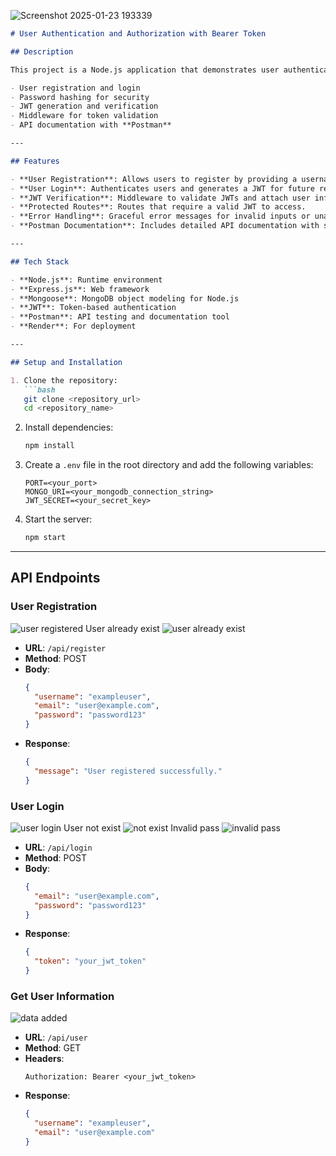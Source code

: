 ![Screenshot 2025-01-23 193339](https://github.com/user-attachments/assets/d696ecec-92af-49b5-91eb-91dad4d41d66)
```markdown
# User Authentication and Authorization with Bearer Token

## Description

This project is a Node.js application that demonstrates user authentication and authorization using Bearer tokens. It follows the **MVC (Model-View-Controller)** architecture and uses **Express.js**, **Mongoose**, and **JWT (JSON Web Tokens)**. The application includes:

- User registration and login
- Password hashing for security
- JWT generation and verification
- Middleware for token validation
- API documentation with **Postman**

---

## Features

- **User Registration**: Allows users to register by providing a username, email, and password.
- **User Login**: Authenticates users and generates a JWT for future requests.
- **JWT Verification**: Middleware to validate JWTs and attach user information to the request object.
- **Protected Routes**: Routes that require a valid JWT to access.
- **Error Handling**: Graceful error messages for invalid inputs or unauthorized access.
- **Postman Documentation**: Includes detailed API documentation with sample requests and responses.

---

## Tech Stack

- **Node.js**: Runtime environment
- **Express.js**: Web framework
- **Mongoose**: MongoDB object modeling for Node.js
- **JWT**: Token-based authentication
- **Postman**: API testing and documentation tool
- **Render**: For deployment

---

## Setup and Installation

1. Clone the repository:
   ```bash
   git clone <repository_url>
   cd <repository_name>
   ```

2. Install dependencies:
   ```bash
   npm install
   ```

3. Create a `.env` file in the root directory and add the following variables:
   ```
   PORT=<your_port>
   MONGO_URI=<your_mongodb_connection_string>
   JWT_SECRET=<your_secret_key>
   ```

4. Start the server:
   ```bash
   npm start
   ```

---

## API Endpoints

### **User Registration**
![user registered](https://github.com/user-attachments/assets/1c844d05-f65c-49f0-82b3-d152bb911934)
User already exist
![user already exist](https://github.com/user-attachments/assets/6f54ab37-9ca4-45d3-85ea-b7c1620d01f5)

- **URL**: `/api/register`
- **Method**: POST
- **Body**: 
  ```json
  {
    "username": "exampleuser",
    "email": "user@example.com",
    "password": "password123"
  }
  ```
- **Response**:
  ```json
  {
    "message": "User registered successfully."
  }
  ```

### **User Login**
![user login](https://github.com/user-attachments/assets/13d22826-0848-4fee-82af-70a3d666ed44)
User not exist
![not exist](https://github.com/user-attachments/assets/c4cbbd8d-4226-44d1-ac50-ca04ded303c4)
Invalid pass
![invalid pass](https://github.com/user-attachments/assets/796ae33f-d88f-4d8f-a0b9-ad8e065309aa)

- **URL**: `/api/login`
- **Method**: POST
- **Body**: 
  ```json
  {
    "email": "user@example.com",
    "password": "password123"
  }
  ```
- **Response**:
  ```json
  {
    "token": "your_jwt_token"
  }
  ```

### **Get User Information**
![data added](https://github.com/user-attachments/assets/2a25a8ac-270f-4057-9a8f-e5d391ef0e78)

- **URL**: `/api/user`
- **Method**: GET
- **Headers**:
  ```
  Authorization: Bearer <your_jwt_token>
  ```
- **Response**:
  ```json
  {
    "username": "exampleuser",
    "email": "user@example.com"
  }
  ```

```
